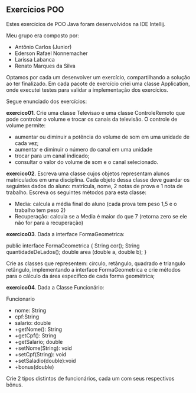 ## Exercícios POO

Estes exercícios de POO Java foram desenvolvidos na IDE Intellij.

Meu grupo era composto por:

* Antônio Carlos (Junior)
* Ederson Rafael Nonnemacher
* Larissa Labanca
* Renato Marques da Silva

Optamos por cada um desenvolver um exercício, compartilhando a solução ao ter finalizado. Em cada pacote
de exercício criei uma classe Application, onde executei testes para validar a implementação dos exercícios.


Segue enunciado dos exercícios: 

**exercico01**. Crie uma classe Televisao e uma classe ControleRemoto que pode controlar o volume e
   trocar os canais da televisão. O controle de volume permite:
   * aumentar ou diminuir a potência do volume de som em uma unidade de cada vez;
   * aumentar e diminuir o número do canal em uma unidade
   * trocar para um canal indicado;
   * consultar o valor do volume de som e o canal selecionado.


**exercico02**. Escreva uma classe cujos objetos representam alunos matriculados em uma disciplina.
   Cada objeto dessa classe deve guardar os seguintes dados do aluno: matrícula, nome,
   2 notas de prova e 1 nota de trabalho. Escreva os seguintes métodos para esta classe:
   * Media: calcula a média final do aluno (cada prova tem peso 1,5 e o trabalho tem
   peso 2)
   * Recuperação: calcula se a Media é maior do que 7 (retorna zero se ele não for para
   a recuperação)


**exercico03**. Dada a interface FormaGeometrica:


   public interface FormaGeometrica {
   String cor();
   String quantidadeDeLados();
   double area (double a, double b);
   }

   Crie as classes que representem: círculo, retângulo, quadrado e triangulo retângulo,
   implementando a interface FormaGeometrica e crie métodos para o cálculo da área
   especifico de cada forma geométrica;


**exercico04**. Dada a Classe Funcionário:
   
   Funcionario
   * nome: String
   * cpf:String
   * salario: double
   * +getNome(): String
   * +getCpf(): String
   * +getSalario; double
   * +setNome(String): void
   * +setCpf(String): void
   * +setSaladio(double):void
   * +bonus(double)
   
   Crie 2 tipos distintos de funcionários, cada um com seus respectivos bônus.